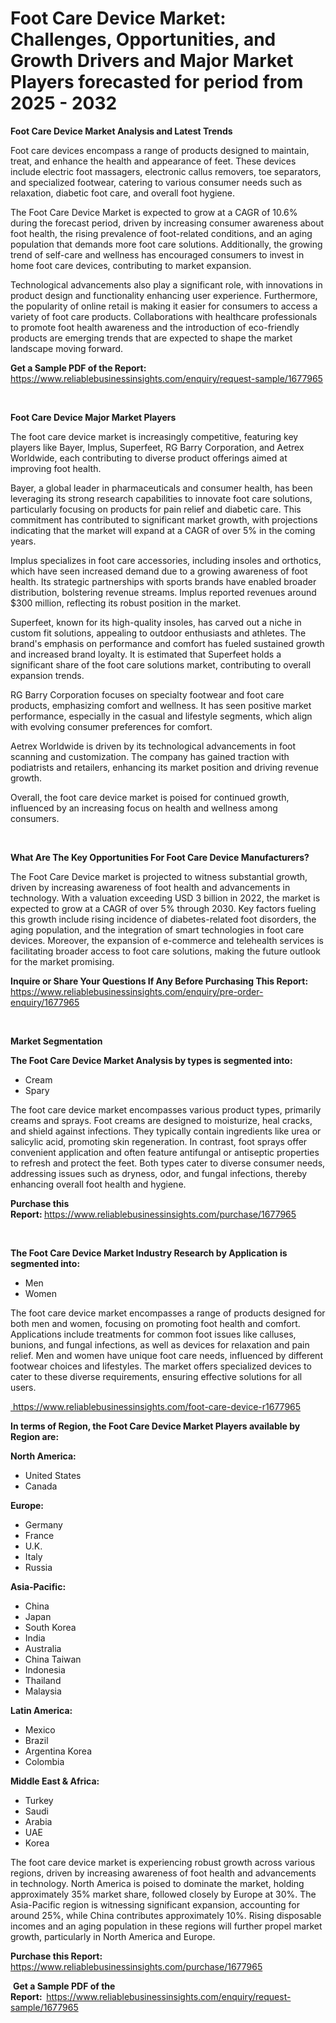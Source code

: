 <p><h1>Foot Care Device Market: Challenges, Opportunities, and Growth Drivers and Major Market Players forecasted for period from 2025 - 2032</h1></p><p><strong>Foot Care Device Market Analysis and Latest Trends</strong></p>
<p><p>Foot care devices encompass a range of products designed to maintain, treat, and enhance the health and appearance of feet. These devices include electric foot massagers, electronic callus removers, toe separators, and specialized footwear, catering to various consumer needs such as relaxation, diabetic foot care, and overall foot hygiene. </p><p>The Foot Care Device Market is expected to grow at a CAGR of 10.6% during the forecast period, driven by increasing consumer awareness about foot health, the rising prevalence of foot-related conditions, and an aging population that demands more foot care solutions. Additionally, the growing trend of self-care and wellness has encouraged consumers to invest in home foot care devices, contributing to market expansion. </p><p>Technological advancements also play a significant role, with innovations in product design and functionality enhancing user experience. Furthermore, the popularity of online retail is making it easier for consumers to access a variety of foot care products. Collaborations with healthcare professionals to promote foot health awareness and the introduction of eco-friendly products are emerging trends that are expected to shape the market landscape moving forward.</p></p>
<p><strong>Get a Sample PDF of the Report:&nbsp;</strong> <a href="https://www.reliablebusinessinsights.com/enquiry/request-sample/1677965?utm_campaign=2099&utm_medium=2&utm_source=Github&utm_content=ia&utm_term=13042025&utm_id=foot-care-device">https://www.reliablebusinessinsights.com/enquiry/request-sample/1677965</a></p>
<p>&nbsp;</p>
<p><strong>Foot Care Device Major Market Players</strong></p>
<p><p>The foot care device market is increasingly competitive, featuring key players like Bayer, Implus, Superfeet, RG Barry Corporation, and Aetrex Worldwide, each contributing to diverse product offerings aimed at improving foot health.</p><p>Bayer, a global leader in pharmaceuticals and consumer health, has been leveraging its strong research capabilities to innovate foot care solutions, particularly focusing on products for pain relief and diabetic care. This commitment has contributed to significant market growth, with projections indicating that the market will expand at a CAGR of over 5% in the coming years.</p><p>Implus specializes in foot care accessories, including insoles and orthotics, which have seen increased demand due to a growing awareness of foot health. Its strategic partnerships with sports brands have enabled broader distribution, bolstering revenue streams. Implus reported revenues around $300 million, reflecting its robust position in the market.</p><p>Superfeet, known for its high-quality insoles, has carved out a niche in custom fit solutions, appealing to outdoor enthusiasts and athletes. The brand's emphasis on performance and comfort has fueled sustained growth and increased brand loyalty. It is estimated that Superfeet holds a significant share of the foot care solutions market, contributing to overall expansion trends.</p><p>RG Barry Corporation focuses on specialty footwear and foot care products, emphasizing comfort and wellness. It has seen positive market performance, especially in the casual and lifestyle segments, which align with evolving consumer preferences for comfort.</p><p>Aetrex Worldwide is driven by its technological advancements in foot scanning and customization. The company has gained traction with podiatrists and retailers, enhancing its market position and driving revenue growth.</p><p>Overall, the foot care device market is poised for continued growth, influenced by an increasing focus on health and wellness among consumers.</p></p>
<p>&nbsp;</p>
<p><strong>What Are The Key Opportunities For Foot Care Device Manufacturers?</strong></p>
<p><p>The Foot Care Device market is projected to witness substantial growth, driven by increasing awareness of foot health and advancements in technology. With a valuation exceeding USD 3 billion in 2022, the market is expected to grow at a CAGR of over 5% through 2030. Key factors fueling this growth include rising incidence of diabetes-related foot disorders, the aging population, and the integration of smart technologies in foot care devices. Moreover, the expansion of e-commerce and telehealth services is facilitating broader access to foot care solutions, making the future outlook for the market promising.</p></p>
<p><strong>Inquire or Share Your Questions If Any Before Purchasing This Report:</strong> <a href="https://www.reliablebusinessinsights.com/enquiry/pre-order-enquiry/1677965?utm_campaign=2099&utm_medium=2&utm_source=Github&utm_content=ia&utm_term=13042025&utm_id=foot-care-device">https://www.reliablebusinessinsights.com/enquiry/pre-order-enquiry/1677965</a></p>
<p>&nbsp;</p>
<p><strong>Market Segmentation</strong></p>
<p><strong>The Foot Care Device Market Analysis by types is segmented into:</strong></p>
<p><ul><li>Cream</li><li>Spary</li></ul></p>
<p><p>The foot care device market encompasses various product types, primarily creams and sprays. Foot creams are designed to moisturize, heal cracks, and shield against infections. They typically contain ingredients like urea or salicylic acid, promoting skin regeneration. In contrast, foot sprays offer convenient application and often feature antifungal or antiseptic properties to refresh and protect the feet. Both types cater to diverse consumer needs, addressing issues such as dryness, odor, and fungal infections, thereby enhancing overall foot health and hygiene.</p></p>
<p><strong>Purchase this Report:&nbsp;</strong><a href="https://www.reliablebusinessinsights.com/purchase/1677965?utm_campaign=2099&utm_medium=2&utm_source=Github&utm_content=ia&utm_term=13042025&utm_id=foot-care-device">https://www.reliablebusinessinsights.com/purchase/1677965</a></p>
<p>&nbsp;</p>
<p><strong>The Foot Care Device Market Industry Research by Application is segmented into:</strong></p>
<p><ul><li>Men</li><li>Women</li></ul></p>
<p><p>The foot care device market encompasses a range of products designed for both men and women, focusing on promoting foot health and comfort. Applications include treatments for common foot issues like calluses, bunions, and fungal infections, as well as devices for relaxation and pain relief. Men and women have unique foot care needs, influenced by different footwear choices and lifestyles. The market offers specialized devices to cater to these diverse requirements, ensuring effective solutions for all users.</p></p>
<p><a href="https://www.reliablebusinessinsights.com/foot-care-device-r1677965?utm_campaign=2099&utm_medium=2&utm_source=Github&utm_content=ia&utm_term=13042025&utm_id=foot-care-device">&nbsp;https://www.reliablebusinessinsights.com/foot-care-device-r1677965</a></p>
<p><strong>In terms of Region, the Foot Care Device Market Players available by Region are:</strong></p>
<p>
    <p> <strong> North America: </strong>
        <ul>
            <li>United States</li>
            <li>Canada</li>
        </ul>
        </p> 
    <p> <strong> Europe: </strong>
        <ul>
            <li>Germany</li>
            <li>France</li>
            <li>U.K.</li>
            <li>Italy</li>
            <li>Russia</li>
        </ul>
        </p> 
    <p> <strong> Asia-Pacific: </strong>
        <ul>
            <li>China</li>
            <li>Japan</li>
            <li>South Korea</li>
            <li>India</li>
            <li>Australia</li>
            <li>China Taiwan</li>
            <li>Indonesia</li>
            <li>Thailand</li>
            <li>Malaysia</li>
        </ul>
        </p> 
    <p> <strong> Latin America: </strong>
        <ul>
            <li>Mexico</li>
            <li>Brazil</li>
            <li>Argentina Korea</li>
            <li>Colombia</li>
        </ul>
        </p> 
    <p> <strong> Middle East & Africa: </strong>
        <ul>
            <li>Turkey</li>
            <li>Saudi</li>
            <li>Arabia</li>
            <li>UAE</li>
            <li>Korea</li>
        </ul>
    </p>
    </p>
<p><p>The foot care device market is experiencing robust growth across various regions, driven by increasing awareness of foot health and advancements in technology. North America is poised to dominate the market, holding approximately 35% market share, followed closely by Europe at 30%. The Asia-Pacific region is witnessing significant expansion, accounting for around 25%, while China contributes approximately 10%. Rising disposable incomes and an aging population in these regions will further propel market growth, particularly in North America and Europe.</p></p>
<p><strong>Purchase this Report: </strong><a href="https://www.reliablebusinessinsights.com/purchase/1677965?utm_campaign=2099&utm_medium=2&utm_source=Github&utm_content=ia&utm_term=13042025&utm_id=foot-care-device">https://www.reliablebusinessinsights.com/purchase/1677965</a></p>
<p>&nbsp;<strong>Get a Sample PDF of the Report:&nbsp;&nbsp;</strong><a href="https://www.reliablebusinessinsights.com/enquiry/request-sample/1677965?utm_campaign=2099&utm_medium=2&utm_source=Github&utm_content=ia&utm_term=13042025&utm_id=foot-care-device">https://www.reliablebusinessinsights.com/enquiry/request-sample/1677965</a></p>
<p><strong></strong></p>
<p><p></p><p></p><p></p></p>